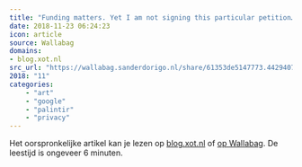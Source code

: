 ```yaml
---
title: "Funding matters. Yet I am not signing this particular petition… // Jaap-Henk Hoepman"
date: 2018-11-23 06:24:23
icon: article
source: Wallabag
domains:
- blog.xot.nl
src_url: "https://wallabag.sanderdorigo.nl/share/61353de5147773.44294079"
2018: "11"
categories:
    - "art"
    - "google"
    - "palintir"
    - "privacy"
---
```

Het oorspronkelijke artikel kan je lezen op [blog.xot.nl](https://blog.xot.nl/2018/09/28/funding-matters-yet-i-am-not-signing-this-particular-petition/) of [op Wallabag](https://wallabag.sanderdorigo.nl/share/61353de5147773.44294079). De leestijd is ongeveer 6 minuten.